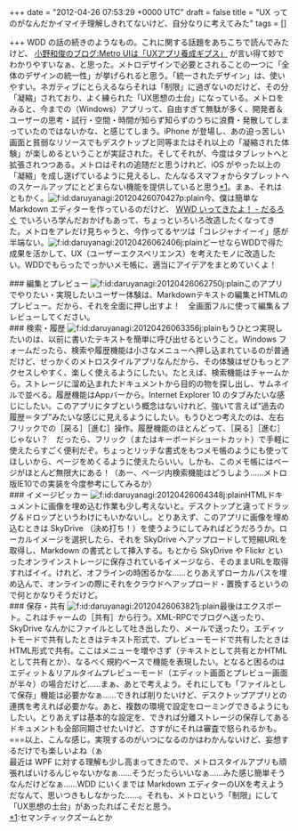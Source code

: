 
+++
date = "2012-04-26 07:53:29 +0000 UTC"
draft = false
title = "UX ってのがなんだかイマイチ理解しきれてないけど、自分なりに考えてみた"
tags = []

+++
WDD の話の続きのようなもの。これに関する話題をあちこちで読んでみたけど、 <a href="http://blog.livedoor.jp/lalha/archives/50444177.html">小野和俊のブログ:Metro UIは「UXアプリ養成ギプス」</a> が言い得て妙でわかりやすいなぁ、と思った。メトロデザインで必要とされることの一つに「全体のデザインの統一性」が挙げられると思う。「統一されたデザイン」は、使いやすい。ネガティブにとらえるならそれは「制限」に過ぎないのだけど、その分「凝縮」されており、よく練られた「UX思想の土台」になっている。メトロをみると、今までの（Windows）アプリって、自由すぎて無駄が多く、開発者＆ユーザーの思考・試行・空間・時間が知らず知らずのうちに浪費・発散してしまっていたのではないかな、と感じてしまう。iPhone が登場し、あの迫っ苦しい画面と貧弱なリソースでもデスクトップと同等またはそれ以上の「凝縮された体験」が楽しめるということが実証された。そしてそれが、今度はタブレットへと拡張されつつある。メトロはそれの追随だと思うけれど、iOS がやった以上の「凝縮」を成し遂げているように見えるし、たんなるスマフォからタブレットへのスケールアップにとどまらない機能を提供していると思う<a href="#f1" name="fn1" title="セマンティックズームとか">*1</a>。まぁ、それはともかく。<img src="http://cdn-ak.f.st-hatena.com/images/fotolife/d/daruyanagi/20120426/20120426070427.png" alt="f:id:daruyanagi:20120426070427p:plain" title="f:id:daruyanagi:20120426070427p:plain" class="hatena-fotolife"/>今、僕は簡単な Markdown エディターを作っているのだけど、 <a href="http://daruyanagi.hatenablog.com/entry/2012/04/26/050929">WWD いってきたよ！ - だるろぐ</a> でいろいろ学んだおかげもあって、ちょっといろいろ改造したくなってきた。メトロをアレだけ見ちゃうと、今作ってるヤツは「コレジャナイーイ」感が半端ない。<img src="http://cdn-ak.f.st-hatena.com/images/fotolife/d/daruyanagi/20120426/20120426062406.jpg" alt="f:id:daruyanagi:20120426062406j:plain" title="f:id:daruyanagi:20120426062406j:plain" class="hatena-fotolife"/>どーせならWDDで得た成果を活かして、UX（ユーザーエクスペリエンス）を考えたモノに改造したい。WDDでもらったでっかいメモ帳に、適当にアイデアをまとめていくよ！

<div class="section">
    ### 編集とプレビュー
    <img src="http://cdn-ak.f.st-hatena.com/images/fotolife/d/daruyanagi/20120426/20120426062750.jpg" alt="f:id:daruyanagi:20120426062750j:plain" title="f:id:daruyanagi:20120426062750j:plain" class="hatena-fotolife"/>このアプリでやりたい・実現したいユーザー体験は、Markdownテキストの編集とHTMLのプレビュー。だから、それを全面に押し出すよ！　全画面フルに使って編集＆プレビューしてください。

</div>
<div class="section">
    ### 検索・履歴
    <img src="http://cdn-ak.f.st-hatena.com/images/fotolife/d/daruyanagi/20120426/20120426063356.jpg" alt="f:id:daruyanagi:20120426063356j:plain" title="f:id:daruyanagi:20120426063356j:plain" class="hatena-fotolife"/>もうひとつ実現したいのは、以前に書いたテキストを簡単に呼び出せるということ。Windows フォームだったら、検索や履歴機能は小さなメニューへ押し込まれているのが普通だけど、せっかくのメトロスタイルアプリなんだから、その体験はぜひもっとアクセスしやすく、楽しく使えるようにしたい。たとえば、検索機能はチャームから。ストレージに溜め込まれたドキュメントから目的の物を探し出し、サムネイルで並べる。履歴機能はAppバーから。Internet Explorer 10 のタブみたいな感じにしたい。このアプリにタブという概念はないけれど、強いて言えば“過去の履歴＝タブ”みたいな感じに見えるようにしたい。もうひとつ考えたのは、左右フリックでの［戻る］［進む］操作。履歴機能のほとんどって、［戻る］［進む］じゃない？　だったら、フリック（またはキーボードショートカット）で手軽に使えたらすごく便利だぞ。ちょっとリッチな書式をもつメモ帳のようにも使ってほしいから、ページをめくるように使えたらいい。しかも、このメモ帳にはページがほとんど無限大にある！（あー、ページ内検索機能はどうしよう……メトロ版IE10での実装を今度参考にしてみるか）

</div>
<div class="section">
    ### イメージピッカー
    <img src="http://cdn-ak.f.st-hatena.com/images/fotolife/d/daruyanagi/20120426/20120426064348.jpg" alt="f:id:daruyanagi:20120426064348j:plain" title="f:id:daruyanagi:20120426064348j:plain" class="hatena-fotolife"/>HTMLドキュメントに画像を埋め込む作業も少し考えないと。デスクトップと違ってドラッグ＆ドロップというわけにもいかないし。とりあえず、このアプリに画像を埋め込むときは SkyDrive （決め打ち！）を使うようにしてみればどうだろうか。ローカルイメージを選択したら、それを SkyDrive へアップロードして短縮URLを取得し、Markdown の書式として挿入する。もとから SkyDrive や Flickr といったオンラインストレージに保存されているイメージなら、そのままURLを取得すればイイ。けれど、オフラインの時困るかな……とりあえずローカルパスを埋め込んで、オンラインの際にそれをクラウドへアップロード・置換するというので何とかなりそうだけど。

</div>
<div class="section">
    ### 保存・共有
    <img src="http://cdn-ak.f.st-hatena.com/images/fotolife/d/daruyanagi/20120426/20120426063821.jpg" alt="f:id:daruyanagi:20120426063821j:plain" title="f:id:daruyanagi:20120426063821j:plain" class="hatena-fotolife"/>最後はエクスポート。これはチャームの［共有］から行う。XML-RPCでブログへ送ったり、SkyDrive なんかにファイルとして吐き出したり、メールで送ったり。エディットモードで共有したときはテキスト形式で、プレビューモードで共有したときはHTML形式で共有。ここはメニューを増やさず（テキストとして共有とかHTMLとして共有とか）、なるべく規約ベースで機能を表現したい。となると困るのはエディット＆リアルタイムプレビューモード（エディット画面とプレビュー画面が半々）の場合だけど……まぁ、あとで考えよう。それにしても「ファイルとして保存」機能は必要かなぁ……できれば削りたいけど、デスクトップアプリとの連携を考えれば必要かな。あと、複数の環境で設定をローミングできるようにもしたい。とりあえずは基本的な設定を、できれば分離ストレージの保存してあるドキュメントも全部同期させたいけど、さすがにそれは審査で怒られるかも。===以上、こんな感じ。実現するのがいつになるのかはわかんないけど、妄想するだけでも楽しいよね（ぁ<br/>
最近は WPF に対する理解も少し高まってきたので、メトロスタイルアプリも頑張ればいけるんじゃないかなぁ……そうだったらいいなぁ……みた感じ簡単そうなんだけどなぁ……WDD にいくまでは Markdown エディターのUXを考えようだなんて、思いつきもしなかった……。それも、メトロという「制限」にして「UX思想の土台」があったればこそだと思う。

</div><div class="footnote">
<a href="#fn1" name="f1" class="footnote-number">*1</a><span class="footnote-delimiter">:</span><span class="footnote-text">セマンティックズームとか</span>
</div>

